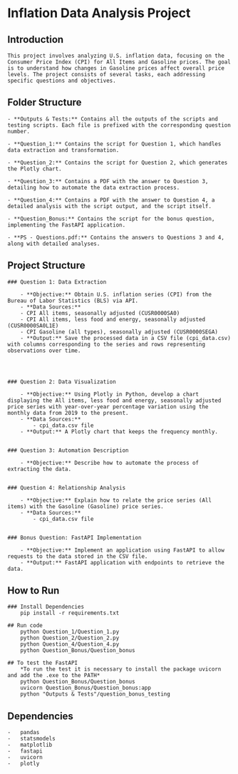 # Inflation Data Analysis Project

## Introduction

    This project involves analyzing U.S. inflation data, focusing on the Consumer Price Index (CPI) for All Items and Gasoline prices. The goal is to understand how changes in Gasoline prices affect overall price levels. The project consists of several tasks, each addressing specific questions and objectives.

## Folder Structure

    - **Outputs & Tests:** Contains all the outputs of the scripts and testing scripts. Each file is prefixed with the corresponding question number.

    - **Question_1:** Contains the script for Question 1, which handles data extraction and transformation.

    - **Question_2:** Contains the script for Question 2, which generates the Plotly chart.

    - **Question_3:** Contains a PDF with the answer to Question 3, detailing how to automate the data extraction process.

    - **Question_4:** Contains a PDF with the answer to Question 4, a detailed analysis with the script output, and the script itself.

    - **Question_Bonus:** Contains the script for the bonus question, implementing the FastAPI application.

    - **PS - Questions.pdf:** Contains the answers to Questions 3 and 4, along with detailed analyses.


## Project Structure

    ### Question 1: Data Extraction

        - **Objective:** Obtain U.S. inflation series (CPI) from the Bureau of Labor Statistics (BLS) via API.
        - **Data Sources:**
        - CPI All items, seasonally adjusted (CUSR0000SA0)
        - CPI All items, less food and energy, seasonally adjusted (CUSR0000SA0L1E)
        - CPI Gasoline (all types), seasonally adjusted (CUSR0000SEGA)
        - **Output:** Save the processed data in a CSV file (cpi_data.csv) with columns corresponding to the series and rows representing observations over time. 




    ### Question 2: Data Visualization

        - **Objective:** Using Plotly in Python, develop a chart displaying the All items, less food and energy, seasonally adjusted price series with year-over-year percentage variation using the monthly data from 2019 to the present.
        - **Data Sources:**
            - cpi_data.csv file
        - **Output:** A Plotly chart that keeps the frequency monthly.


    ### Question 3: Automation Description

        - **Objective:** Describe how to automate the process of extracting the data.


    ### Question 4: Relationship Analysis

        - **Objective:** Explain how to relate the price series (All items) with the Gasoline (Gasoline) price series.
        - **Data Sources:**
            - cpi_data.csv file


    ### Bonus Question: FastAPI Implementation

        - **Objective:** Implement an application using FastAPI to allow requests to the data stored in the CSV file.
        - **Output:** FastAPI application with endpoints to retrieve the data.





## How to Run

    ### Install Dependencies
        pip install -r requirements.txt

    ## Run code
        python Question_1/Question_1.py
        python Question_2/Question_2.py
        python Question_4/Question_4.py
        python Question_Bonus/Question_bonus

    ## To test the FastAPI
        *To run the test it is necessary to install the package uvicorn and add the .exe to the PATH*
        python Question_Bonus/Question_bonus
        uvicorn Question_Bonus/Question_bonus:app
        python "Outputs & Tests"/question_bonus_testing



## Dependencies
    -   pandas
    -   statsmodels
    -   matplotlib
    -   fastapi
    -   uvicorn
    -   plotly